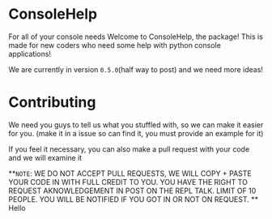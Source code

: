 # ConsoleHelp
For all of your console needs
Welcome to ConsoleHelp, the package! This is made for new coders who need some help with python console applications!

We are currently in version `0.5.0`(half way to post) and we need more ideas! 

# Contributing

We need you guys to tell us what you stuffled with, so we can make it easier for you. (make it in a issue so can find it, you must provide an example for it)

If you feel it necessary, you can also make a pull request with your code and we will examine it

**`NOTE`: WE DO NOT ACCEPT PULL REQUESTS, WE WILL COPY + PASTE YOUR CODE IN WITH FULL CREDIT TO YOU. YOU HAVE THE RIGHT TO REQUEST AKNOWLEDGEMENT IN POST ON THE REPL TALK. LIMIT OF 10 PEOPLE. YOU WILL BE NOTIFIED IF YOU GOT IN OR NOT ON REQUEST. **
Hello
